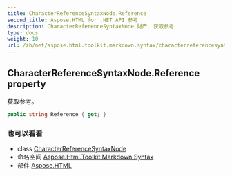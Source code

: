 ```yaml
---
title: CharacterReferenceSyntaxNode.Reference
second_title: Aspose.HTML for .NET API 参考
description: CharacterReferenceSyntaxNode 财产. 获取参考
type: docs
weight: 10
url: /zh/net/aspose.html.toolkit.markdown.syntax/characterreferencesyntaxnode/reference/
---
```

## CharacterReferenceSyntaxNode.Reference property

获取参考。

```csharp
public string Reference { get; }
```

### 也可以看看

* class [CharacterReferenceSyntaxNode](../)
* 命名空间 [Aspose.Html.Toolkit.Markdown.Syntax](../../characterreferencesyntaxnode/)
* 部件 [Aspose.HTML](../../../)


